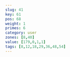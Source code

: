 ```yaml
---
slug: 41
key: 61
pos: 68
weight: 1
primes: 6
category: user
zones: [8,40]
value: [179,0,1,1]
tags: [8,12,18,29,36,48,54]
---
```

